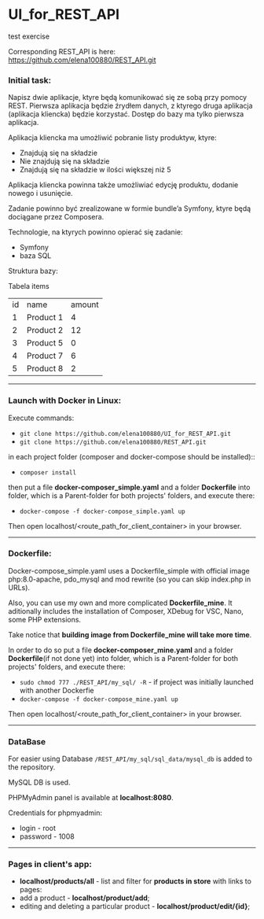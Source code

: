 # UI_for_REST_API
test exercise

Corresponding REST_API is here: https://github.com/elena100880/REST_API.git


### Initial task: 

Napisz dwie aplikacje, ktуre będą komunikować się ze sobą przy pomocy REST. Pierwsza aplikacja 
będzie źrуdłem danych, z ktуrego druga aplikacja (aplikacja kliencka) będzie korzystać. Dostęp do bazy 
ma tylko pierwsza aplikacja. 

Aplikacja kliencka ma umożliwić pobranie listy produktуw, ktуre: 
- Znajdują się na składzie
- Nie znajdują się na składzie
- Znajdują się na składzie w ilości większej niż 5 

Aplikacja kliencka powinna także umożliwiać edycję produktu, dodanie nowego i usunięcie.


Zadanie powinno być zrealizowane w formie bundle’a Symfony, ktуre będą dociągane przez 
Composera.


Technologie, na ktуrych powinno opierać się zadanie: 
- Symfony  
- baza SQL 

Struktura bazy:

Tabela items

<table>
  <tr>
    <td>id</td><td>name</td><td>amount</td>
  </tr>
  <tr>
    <td>1</td><td>Product 1</td><td>4</td>
  </tr>
  <tr>
    <td>2</td><td>Product 2</td><td>12</td>
  </tr>
  <tr>
    <td>3</td><td>Product 5</td><td>0</td>
  </tr>
  <tr>
    <td>4</td><td>Product 7</td><td>6</td>
  </tr>
  <tr>
    <td>5</td><td>Product 8</td><td>2</td>
  </tr>
</table>



***

### Launch with Docker in Linux:

Execute commands:
+ `git clone https://github.com/elena100880/UI_for_REST_API.git`
+ `git clone https://github.com/elena100880/REST_API.git`

in each project folder (composer and docker-compose should be installed)::
+ `composer install`

then put a file **docker-composer_simple.yaml** and a folder **Dockerfile** into folder, which is a Parent-folder for both projects' folders, and execute there:
+ `docker-compose -f docker-compose_simple.yaml up`

Then open localhost/<route_path_for_client_container> in your browser.


***
### Dockerfile:

Docker-compose_simple.yaml uses a Dockerfile_simple with official image php:8.0-apache, pdo_mysql and mod rewrite (so you can skip index.php in URLs).

Also, you can use my own and more complicated **Dockerfile_mine**. It aditionally includes the installation of Composer, XDebug for VSC, Nano, some PHP extensions.

Take notice that **building image from Dockerfile_mine will take more time**.

In order to do so put a file **docker-composer_mine.yaml** and a folder **Dockerfile**(if not done yet) into folder, which is a Parent-folder for both projects' folders, and execute there:
+ `sudo chmod 777 ./REST_API/my_sql/ -R` - if project was initially launched with another Dockerfie
+ `docker-compose -f docker-compose_mine.yaml up`

Then open localhost/<route_path_for_client_container> in your browser.


***
### DataBase
For easier using Database `/REST_API/my_sql/sql_data/mysql_db` is added to the repository.

MySQL DB is used. 

PHPMyAdmin panel is available at **localhost:8080**.

Credentials for phpmyadmin:
+ login - root 
+ password - 1008



***
### Pages in client's app:
  * **localhost/products/all** - list and filter for **products in store**  with links to pages:
  * add a product - **localhost/product/add**;
  * editing and deleting a particular product - **localhost/product/edit/{id}**;


